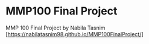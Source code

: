 # MMP100 Final Project
MMP 100 Final Project
by Nabila Tasnim
[https://nabilatasnim98.github.io/MMP100FinalProject/]
